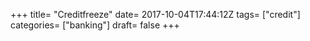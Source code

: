 +++
title= "Creditfreeze"
date= 2017-10-04T17:44:12Z
tags= ["credit"]
categories= ["banking"]
draft= false
+++